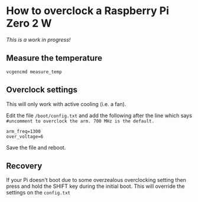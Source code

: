 # How to overclock a Raspberry Pi Zero 2 W
_This is a work in progress!_

## Measure the temperature

`vcgencmd measure_temp`

## Overclock settings
This will only work with active cooling (i.e. a fan).

Edit the file `/boot/config.txt` and add the following after the line which says `#uncomment to overclock the arm. 700 MHz is the default.`

```
arm_freq=1300
over_voltage=6
```

Save the file and reboot.

## Recovery
If your Pi doesn't boot due to some overzealous overclocking setting then press and hold the SHIFT key during the initial boot. This will override the settings on the `config.txt`

